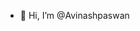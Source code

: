- 👋 Hi, I’m @Avinashpaswan

<!---
Avinashpaswan87/Avinashpaswan87 is a ✨ special ✨ repository because its `README.md` (this file) appears on your GitHub profile.
You can click the Preview link to take a look at your changes.
--->
